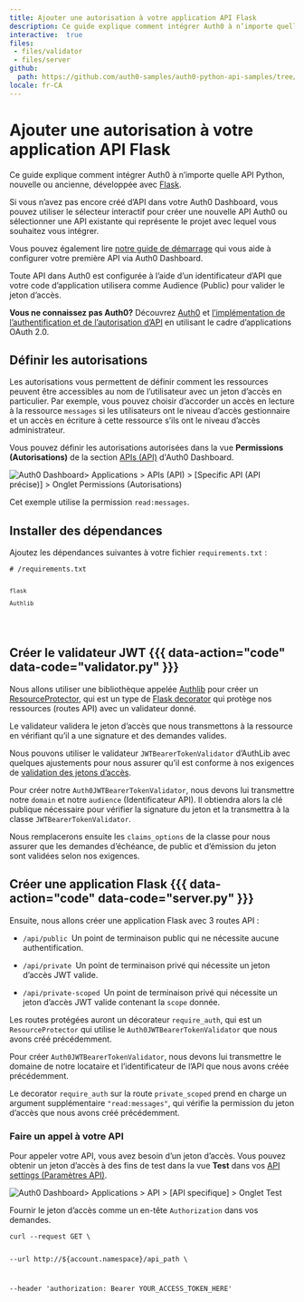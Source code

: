 ```yaml
---
title: Ajouter une autorisation à votre application API Flask
description: Ce guide explique comment intégrer Auth0 à n’importe quelle API Python, nouvelle ou ancienne, développée avec Flask.
interactive:  true
files:
 - files/validator
 - files/server
github:
  path: https://github.com/auth0-samples/auth0-python-api-samples/tree/master/00-Starter-Seed
locale: fr-CA
---
```


# Ajouter une autorisation à votre application API Flask


<p>Ce guide explique comment intégrer Auth0 à n’importe quelle API Python, nouvelle ou ancienne, développée avec <a href="https://flask.palletsprojects.com/">Flask</a>.</p><p>Si vous n’avez pas encore créé d’API dans votre Auth0 Dashboard, vous pouvez utiliser le sélecteur interactif pour créer une nouvelle API Auth0 ou sélectionner une API existante qui représente le projet avec lequel vous souhaitez vous intégrer.</p><p>Vous pouvez également lire <a href="https://auth0.com/docs/get-started/auth0-overview/set-up-apis">notre guide de démarrage</a> qui vous aide à configurer votre première API via Auth0 Dashboard.</p><p>Toute API dans Auth0 est configurée à l’aide d’un identificateur d’API que votre code d’application utilisera comme Audience (Public) pour valider le jeton d’accès.</p><p><div class="alert-container" severity="default"><p><b>Vous ne connaissez pas Auth0?</b> Découvrez <a href="https://auth0.com/docs/overview">Auth0</a> et <a href="https://auth0.com/docs/api-auth">l’implémentation de l’authentification et de l’autorisation d’API</a> en utilisant le cadre d’applications OAuth 2.0.</p></div></p><p></p>

## Définir les autorisations


<p>Les autorisations vous permettent de définir comment les ressources peuvent être accessibles au nom de l’utilisateur avec un jeton d’accès en particulier. Par exemple, vous pouvez choisir d’accorder un accès en lecture à la ressource <code>messages</code> si les utilisateurs ont le niveau d’accès gestionnaire et un accès en écriture à cette ressource s’ils ont le niveau d’accès administrateur.</p><p>Vous pouvez définir les autorisations autorisées dans la vue <b>Permissions (Autorisations)</b> de la section <a href="https://manage.auth0.com/#/apis">APIs (API)</a> d&#39;Auth0 Dashboard.</p><img src="//images.ctfassets.net/cdy7uua7fh8z/1s3Yp5zqJiKiSWqbPSezNO/677a3405b2853f5fdf9e42f6e83ceba7/Quickstarts_API_-_French.png" alt="Auth0 Dashboard> Applications > APIs (API) > [Specific API (API précise)] > Onglet Permissions (Autorisations)" /><p><div class="alert-container" severity="default"><p>Cet exemple utilise la permission <code>read:messages</code>.</p></div></p>

## Installer des dépendances


<p>Ajoutez les dépendances suivantes à votre fichier <code>requirements.txt</code> :</p><p><pre><code class="language-powershell"># /requirements.txt



    flask

    Authlib

</code></pre>

</p>

## Créer le validateur JWT {{{ data-action="code" data-code="validator.py" }}}


<p>Nous allons utiliser une bibliothèque appelée <a href="https://github.com/lepture/authlib">Authlib</a> pour créer un <a href="https://docs.authlib.org/en/latest/flask/1/resource-server.html">ResourceProtector</a>, qui est un type de <a href="https://flask.palletsprojects.com/patterns/viewdecorators/">Flask decorator</a> qui protège nos ressources (routes API) avec un validateur donné.</p><p>Le validateur validera le jeton d’accès que nous transmettons à la ressource en vérifiant qu’il a une signature et des demandes valides.</p><p>Nous pouvons utiliser le validateur <code>JWTBearerTokenValidator</code> d’AuthLib avec quelques ajustements pour nous assurer qu’il est conforme à nos exigences de <a href="https://auth0.com/docs/secure/tokens/access-tokens/validate-access-tokens">validation des jetons d’accès</a>.</p><p>Pour créer notre <code>Auth0JWTBearerTokenValidator</code>, nous devons lui transmettre notre <code>domain</code> et notre <code>audience</code> (Identificateur API). Il obtiendra alors la clé publique nécessaire pour vérifier la signature du jeton et la transmettra à la classe <code>JWTBearerTokenValidator</code>.</p><p>Nous remplacerons ensuite les <code>claims_options</code> de la classe pour nous assurer que les demandes d’échéance, de public et d’émission du jeton sont validées selon nos exigences.</p>

## Créer une application Flask {{{ data-action="code" data-code="server.py" }}}


<p>Ensuite, nous allons créer une application Flask avec 3 routes API :</p><ul><li><p><code>/api/public </code>Un point de terminaison public qui ne nécessite aucune authentification.</p></li><li><p><code>/api/private </code>Un point de terminaison privé qui nécessite un jeton d’accès JWT valide.</p></li><li><p><code>/api/private-scoped </code>Un point de terminaison privé qui nécessite un jeton d’accès JWT valide contenant la <code>scope</code> donnée.</p></li></ul><p>Les routes protégées auront un décorateur <code>require_auth</code>, qui est un <code>ResourceProtector</code> qui utilise le <code>Auth0JWTBearerTokenValidator</code> que nous avons créé précédemment.</p><p>Pour créer <code>Auth0JWTBearerTokenValidator</code>, nous devons lui transmettre le domaine de notre locataire et l’identificateur de l’API que nous avons créée précédemment.</p><p>Le decorator <code>require_auth</code> sur la route <code>private_scoped</code> prend en charge un argument supplémentaire <code>&quot;read:messages&quot;</code>, qui vérifie la permission du jeton d’accès que nous avons créé précédemment.</p><h3>Faire un appel à votre API</h3><p>Pour appeler votre API, vous avez besoin d’un jeton d’accès. Vous pouvez obtenir un jeton d’accès à des fins de test dans la vue <b>Test</b> dans vos <a href="https://manage.auth0.com/#/apis">API settings (Paramètres API)</a>.</p><img src="//images.ctfassets.net/cdy7uua7fh8z/6jeVBuypOGX5qMRXeJn5ow/8aa621c6d95e3f21115493a19ab05f7a/Quickstart_Example_App_-_API.png" alt="Auth0 Dashboard> Applications > API > [API specifique] > Onglet Test" /><p>Fournir le jeton d’accès comme un en-tête <code>Authorization</code> dans vos demandes.</p><p><pre><code>curl --request GET \

  --url http://${account.namespace}/api_path \

  --header 'authorization: Bearer YOUR_ACCESS_TOKEN_HERE'

</code></pre>

</p>
